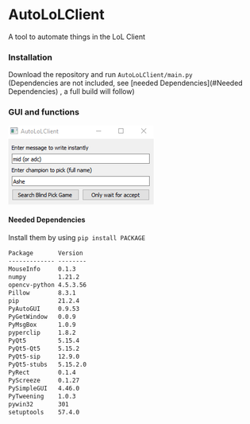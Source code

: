 # AutoLoLClient
A tool to automate things in the LoL Client  

### Installation
Download the repository and run ``AutoLoLClient/main.py``  
(Dependencies are not included, see [needed Dependencies](#Needed Dependencies) , a full build will follow)

### GUI and functions
![This image shows the GUI of AutoLoLClient](AutoLoLClient/window.png "The GUI")

#### Needed Dependencies
Install them by using ``pip install PACKAGE``
```
Package       Version
------------- --------
MouseInfo     0.1.3
numpy         1.21.2
opencv-python 4.5.3.56
Pillow        8.3.1
pip           21.2.4
PyAutoGUI     0.9.53
PyGetWindow   0.0.9
PyMsgBox      1.0.9
pyperclip     1.8.2
PyQt5         5.15.4
PyQt5-Qt5     5.15.2
PyQt5-sip     12.9.0
PyQt5-stubs   5.15.2.0
PyRect        0.1.4
PyScreeze     0.1.27
PySimpleGUI   4.46.0
PyTweening    1.0.3
pywin32       301
setuptools    57.4.0
```